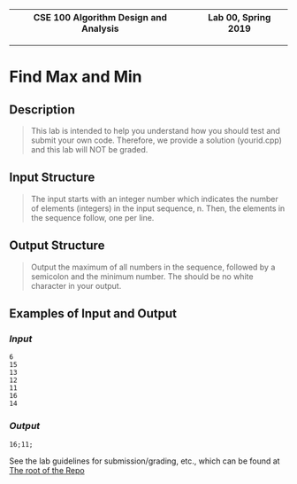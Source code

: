 | CSE 100 Algorithm Design and Analysis | Lab 00, Spring 2019 |
| --- | --- |

---

# Find Max and Min

## Description

> This lab is intended to help you understand how you should test and submit your own code. Therefore, we provide a solution (yourid.cpp) and this lab will NOT be graded.

## Input Structure

> The input starts with an integer number which indicates the number of elements (integers) in the input sequence, n. Then, the elements in the sequence follow, one per line.

## Output Structure

> Output the maximum of all numbers in the sequence, followed by a semicolon and the minimum number. The should be no white character in your output.

## Examples of Input and Output

### _Input_

```
6
15
13
12
11
16
14
```

### _Output_

```
16;11;
```

See the lab guidelines for submission/grading, etc., which can be found at [The root of the Repo](https://github.com/adriandarian/CSE100)
